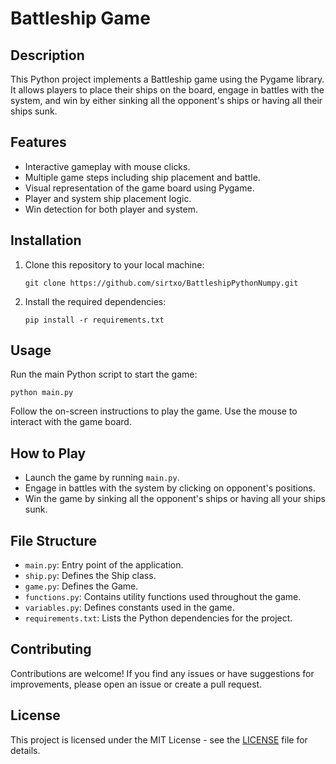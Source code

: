# Battleship Game

## Description

This Python project implements a Battleship game using the Pygame library. It allows players to place their ships on the board, engage in battles with the system, and win by either sinking all the opponent's ships or having all their ships sunk.

## Features

- Interactive gameplay with mouse clicks.
- Multiple game steps including ship placement and battle.
- Visual representation of the game board using Pygame.
- Player and system ship placement logic.
- Win detection for both player and system.

## Installation

1. Clone this repository to your local machine:

    ```
    git clone https://github.com/sirtxo/BattleshipPythonNumpy.git
    ```

2. Install the required dependencies:

    ```
    pip install -r requirements.txt
    ```

## Usage

Run the main Python script to start the game:

```
python main.py
```

Follow the on-screen instructions to play the game. Use the mouse to interact with the game board.

## How to Play

- Launch the game by running `main.py`.
- Engage in battles with the system by clicking on opponent's positions.
- Win the game by sinking all the opponent's ships or having all your ships sunk.

## File Structure

- `main.py`: Entry point of the application.
- `ship.py`: Defines the Ship class.
- `game.py`: Defines the Game.
- `functions.py`: Contains utility functions used throughout the game.
- `variables.py`: Defines constants used in the game.
- `requirements.txt`: Lists the Python dependencies for the project.

## Contributing

Contributions are welcome! If you find any issues or have suggestions for improvements, please open an issue or create a pull request.

## License

This project is licensed under the MIT License - see the [LICENSE](LICENSE) file for details.